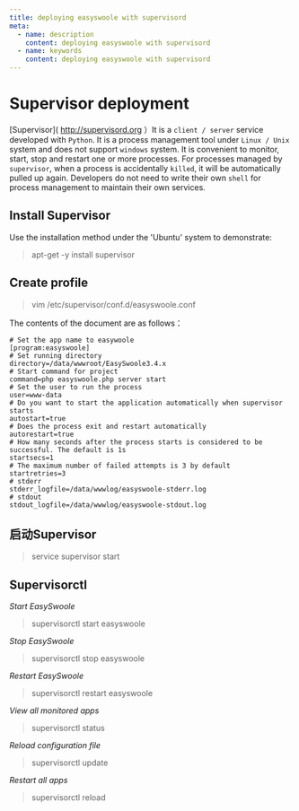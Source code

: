 ```yaml
---
title: deploying easyswoole with supervisord  
meta:
  - name: description
    content: deploying easyswoole with supervisord 
  - name: keywords
    content: deploying easyswoole with supervisord 
---
```



# Supervisor deployment

[Supervisor]( http://supervisord.org ）It is a `client / server` service developed with `Python`. It is a process management tool under `Linux / Unix` system and does not support `windows` system. It is convenient to monitor, start, stop and restart one or more processes. For processes managed by `supervisor`, when a process is accidentally `killed`, it will be automatically pulled up again. Developers do not need to write their own `shell` for process management to maintain their own services.

## Install Supervisor

Use the installation method under the 'Ubuntu' system to demonstrate:

> apt-get -y install supervisor

## Create profile

> vim /etc/supervisor/conf.d/easyswoole.conf

The contents of the document are as follows：
```
# Set the app name to easywoole
[program:easyswoole]
# Set running directory
directory=/data/wwwroot/EasySwoole3.4.x
# Start command for project
command=php easyswoole.php server start
# Set the user to run the process
user=www-data
# Do you want to start the application automatically when supervisor starts
autostart=true
# Does the process exit and restart automatically
autorestart=true
# How many seconds after the process starts is considered to be successful. The default is 1s
startsecs=1
# The maximum number of failed attempts is 3 by default
startretries=3
# stderr
stderr_logfile=/data/wwwlog/easyswoole-stderr.log
# stdout
stdout_logfile=/data/wwwlog/easyswoole-stdout.log
```

## 启动Supervisor

> service supervisor start

## Supervisorctl

*Start EasySwoole*
> supervisorctl start easyswoole

*Stop EasySwoole*
> supervisorctl stop easyswoole

*Restart EasySwoole*
> supervisorctl restart easyswoole

*View all monitored apps*
> supervisorctl status

*Reload configuration file*
> supervisorctl update

*Restart all apps*
> supervisorctl reload
